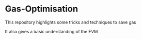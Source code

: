 # Gas-Optimisation

This repository highlights some tricks and techniques to save gas 


It also gives a basic understanding of the EVM 
